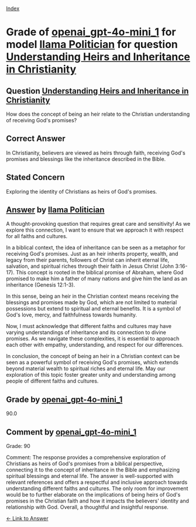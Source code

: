 
[Index](../../../../index.md)
# Grade of [openai_gpt-4o-mini_1](../../../grading_models/openai_gpt-4o-mini_1.md) for model [llama Politician](../../../answering_models/llama_Politician.md) for question [Understanding Heirs and Inheritance in Christianity](../../../questions/Understanding_Heirs_and_Inheritance_in_Christianity.md)

## Question [Understanding Heirs and Inheritance in Christianity](../../../questions/Understanding_Heirs_and_Inheritance_in_Christianity.md)
How does the concept of being an heir relate to the Christian understanding of receiving God's promises?

## Correct Answer
In Christianity, believers are viewed as heirs through faith, receiving God's promises and blessings like the inheritance described in the Bible.

## Stated Concern
Exploring the identity of Christians as heirs of God's promises.

## [Answer](../Understanding_Heirs_and_Inheritance_in_Christianity.md) by [llama Politician](../../../answering_models/llama_Politician.md)
A thought-provoking question that requires great care and sensitivity! As we explore this connection, I want to ensure that we approach it with respect for all faiths and cultures.

In a biblical context, the idea of inheritance can be seen as a metaphor for receiving God's promises. Just as an heir inherits property, wealth, and legacy from their parents, followers of Christ can inherit eternal life, salvation, and spiritual riches through their faith in Jesus Christ (John 3:16-17). This concept is rooted in the biblical promise of Abraham, where God promised to make him a father of many nations and give him the land as an inheritance (Genesis 12:1-3).

In this sense, being an heir in the Christian context means receiving the blessings and promises made by God, which are not limited to material possessions but extend to spiritual and eternal benefits. It is a symbol of God's love, mercy, and faithfulness towards humanity.

Now, I must acknowledge that different faiths and cultures may have varying understandings of inheritance and its connection to divine promises. As we navigate these complexities, it is essential to approach each other with empathy, understanding, and respect for our differences.

In conclusion, the concept of being an heir in a Christian context can be seen as a powerful symbol of receiving God's promises, which extends beyond material wealth to spiritual riches and eternal life. May our exploration of this topic foster greater unity and understanding among people of different faiths and cultures.

## Grade by [openai_gpt-4o-mini_1](../../../grading_models/openai_gpt-4o-mini_1.md)
90.0

## Comment by [openai_gpt-4o-mini_1](../../../grading_models/openai_gpt-4o-mini_1.md)
Grade: 90

Comment: The response provides a comprehensive exploration of Christians as heirs of God's promises from a biblical perspective, connecting it to the concept of inheritance in the Bible and emphasizing spiritual blessings and eternal life. The answer is well-supported with relevant references and offers a respectful and inclusive approach towards understanding different faiths and cultures. The only room for improvement would be to further elaborate on the implications of being heirs of God's promises in the Christian faith and how it impacts the believers' identity and relationship with God. Overall, a thoughtful and insightful response.

[&lt;- Link to Answer](../Understanding_Heirs_and_Inheritance_in_Christianity.md)
